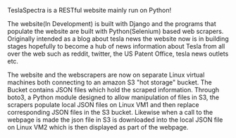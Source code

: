 TeslaSpectra is a RESTful website mainly run on Python!

The website(In Development) is built with Django and the programs that populate the website are built with Python(Selenium) based web scrapers. Originally intended as a blog about tesla news the website now is in building stages hopefully to become a hub of news information about Tesla from all over the web such as reddit, twitter, the US Patent Office, tesla news outlets etc.

The website and the webscrapers are now on separate Linux virtual machines both connecting to an amazon S3 "hot storage" bucket. The Bucket contains JSON files which hold the scraped information. Through boto3, a Python module designed to allow manipulation of files in S3, the scrapers populate local JSON files on Linux VM1 and then replace corresponding JSON files in the S3 bucket. Likewise when a call to the webpage is made the json file in S3 is downloaded into the local JSON file on Linux VM2 which is then displayed as part of the webpage.

